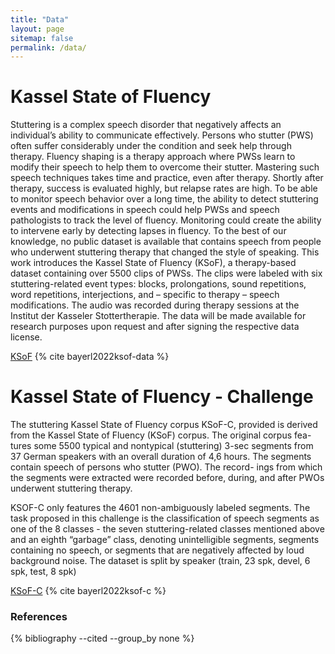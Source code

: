 ```yaml
---
title: "Data"
layout: page
sitemap: false
permalink: /data/
---
```


# Kassel State of Fluency

Stuttering is a complex speech disorder that negatively affects an individual’s ability to communicate effectively.
Persons who stutter (PWS) often suffer considerably under the condition and seek help through therapy.
Fluency shaping is a therapy approach where PWSs learn to modify their speech to help them to overcome their stutter.
Mastering such speech techniques takes time and practice, even after therapy.
Shortly after therapy, success is evaluated highly, but relapse rates are high.
To be able to monitor speech behavior over a long time, the ability to detect stuttering events and modifications in speech could help PWSs and speech pathologists to track the level of fluency.
Monitoring could create the ability to intervene early by detecting lapses in fluency.
To the best of our knowledge, no public dataset is available that contains speech from people who underwent stuttering therapy that changed the style of speaking.
This work introduces the Kassel State of Fluency (KSoF), a therapy-based dataset containing over 5500 clips of PWSs.
The clips were labeled with six stuttering-related event types: blocks, prolongations, sound repetitions, word repetitions, interjections, and – specific to therapy – speech modifications.
The audio was recorded during therapy sessions at the Institut der Kasseler Stottertherapie.
The data will be made available for research purposes upon request and after signing the respective data license.

[KSoF](https://zenodo.org/records/6801844) {% cite bayerl2022ksof-data %}


# Kassel State of Fluency - Challenge

The stuttering Kassel State of Fluency corpus KSoF-C, provided is derived from
the Kassel State of Fluency (KSoF) corpus. The original corpus fea-
tures some 5500 typical and nontypical (stuttering) 3-sec segments
from 37 German speakers with an overall duration of 4,6 hours. The
segments contain speech of persons who stutter (PWO). The record-
ings from which the segments were extracted were recorded before,
during, and after PWOs underwent stuttering therapy.

KSOF-C only features the 4601 non-ambiguously labeled segments.
The task proposed in this challenge is the classification of speech
segments as one of the 8 classes - the seven stuttering-related classes
mentioned above and an eighth “garbage” class, denoting unintelligible segments, segments containing no speech, or segments that
are negatively affected by loud background noise. The dataset is split by speaker (train, 23 spk, devel, 6 spk, test, 8 spk)

[KSoF-C](https://zenodo.org/records/6801844) {% cite bayerl2022ksof-c %}


### References

{% bibliography --cited --group_by none %}